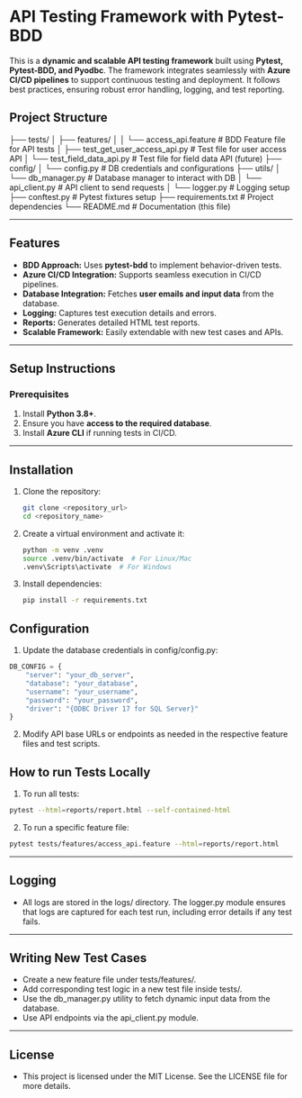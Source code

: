 # **API Testing Framework with Pytest-BDD**

This is a **dynamic and scalable API testing framework** built using **Pytest, Pytest-BDD, and Pyodbc**. The framework integrates seamlessly with **Azure CI/CD pipelines** to support continuous testing and deployment. It follows best practices, ensuring robust error handling, logging, and test reporting.

## **Project Structure**

├── tests/
│   ├── features/
│   │   └── access_api.feature  # BDD Feature file for API tests
│   ├── test_get_user_access_api.py      # Test file for user access API
│   └── test_field_data_api.py  # Test file for field data API (future)
├── config/
│   └── config.py               # DB credentials and configurations
├── utils/
│   └── db_manager.py           # Database manager to interact with DB
│   └── api_client.py           # API client to send requests
│   └── logger.py               # Logging setup
├── conftest.py                 # Pytest fixtures setup
├── requirements.txt            # Project dependencies
└── README.md                   # Documentation (this file)


---

## **Features**

- **BDD Approach:** Uses **pytest-bdd** to implement behavior-driven tests.
- **Azure CI/CD Integration:** Supports seamless execution in CI/CD pipelines.
- **Database Integration:** Fetches **user emails and input data** from the database.
- **Logging:** Captures test execution details and errors.
- **Reports:** Generates detailed HTML test reports.
- **Scalable Framework:** Easily extendable with new test cases and APIs.

---

## **Setup Instructions**

### **Prerequisites**

1. Install **Python 3.8+**.
2. Ensure you have **access to the required database**.
3. Install **Azure CLI** if running tests in CI/CD.

---

## **Installation**

1. Clone the repository:
   ```bash
   git clone <repository_url>
   cd <repository_name>

2. Create a virtual environment and activate it:
    ```bash
   python -m venv .venv
   source .venv/bin/activate  # For Linux/Mac
   .venv\Scripts\activate  # For Windows

3. Install dependencies:
    ```bash
   pip install -r requirements.txt
   
## **Configuration**

1. Update the database credentials in config/config.py:
```python
DB_CONFIG = {
    "server": "your_db_server",
    "database": "your_database",
    "username": "your_username",
    "password": "your_password",
    "driver": "{ODBC Driver 17 for SQL Server}"
}

```
2. Modify API base URLs or endpoints as needed in the respective feature files and test scripts.

## **How to run Tests Locally**

1. To run all tests:
```bash
pytest --html=reports/report.html --self-contained-html
```
2. To run a specific feature file:
```bash
pytest tests/features/access_api.feature --html=reports/report.html
```

---

## **Logging**

- All logs are stored in the logs/ directory. The logger.py module ensures that logs are captured for each test run, including error details if any test fails.
---


## **Writing New Test Cases**

- Create a new feature file under tests/features/.
- Add corresponding test logic in a new test file inside tests/.
- Use the db_manager.py utility to fetch dynamic input data from the database.
- Use API endpoints via the api_client.py module.

---

## **License**
- This project is licensed under the MIT License. See the LICENSE file for more details.
